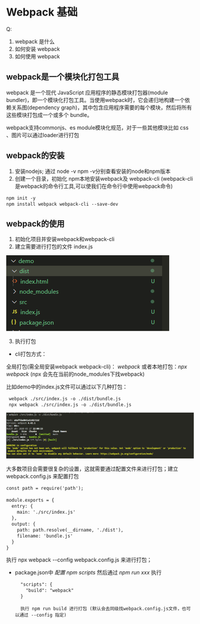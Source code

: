 # Webpack 基础

Q: 
  1. webpack 是什么
  2. 如何安装 webpack
  3. 如何使用 webpack

## webpack是一个模块化打包工具
  webpack 是一个现代 JavaScript 应用程序的静态模块打包器(module bundler)，即一个模块化打包工具。当使用webpack时，它会递归地构建一个依赖关系图(dependency graph)，其中包含应用程序需要的每个模块，然后将所有这些模块打包成一个或多个 bundle。

  webpack支持commonjs、es module模块化规范，对于一些其他模块比如 css 、图片可以通过loader进行打包

## webpack的安装
1. 安装nodejs; 通过 node -v npm -v分别查看安装的node和npm版本
2. 创建一个目录，初始化 npm本地安装webpack及 webpack-cli (webpack-cli是webpack的命令行工具,可以使我们在命令行中使用webpack命令)
  
  ```
  npm init -y
  npm install webpack webpack-cli --save-dev

  ```

## webpack的使用
1. 初始化项目并安装webpack和webpack-cli
2. 建立需要进行打包的文件 index.js

  ![图片](https://github.com/Amanda5293/webpack/blob/master/1.webpack%E5%9F%BA%E7%A1%80/imgs/structure.PNG)

3. 执行打包
* cli打包方式：

全局打包(需全局安装webpack webpack-cli)： *webpack* 或者本地打包：*npx webpack* (npx 会先在当前的node_modules下找webpack)

比如demo中的index.js文件可以通过以下几种打包：
```
 webpack ./src/index.js -o ./dist/bundle.js
 npx webpack ./src/index.js -o ./dist/bundle.js

```
![图片](https://github.com/Amanda5293/webpack/blob/master/1.webpack%E5%9F%BA%E7%A1%80/imgs/webpack.PNG)

大多数项目会需要很复杂的设置，这就需要通过配置文件来进行打包；建立 webpack.config.js 来配置打包
```
const path = require('path');

module.exports = {
  entry: {
    main: './src/index.js'
  },
  output: {
    path: path.resolve(__dirname, './dist'),
    filename: 'bundle.js'
  }
}

```
执行 npx webpack --config webpack.config.js 来进行打包；

* package.json中 *配置 npm scripts* 然后通过 *npm run xxx* 执行
  ```
    "scripts": {
      "build": "webpack"
    }

    执行 npm run build 进行打包 (默认会去同级找webpack.config.js文件，也可以通过 --config 指定)
  ```


